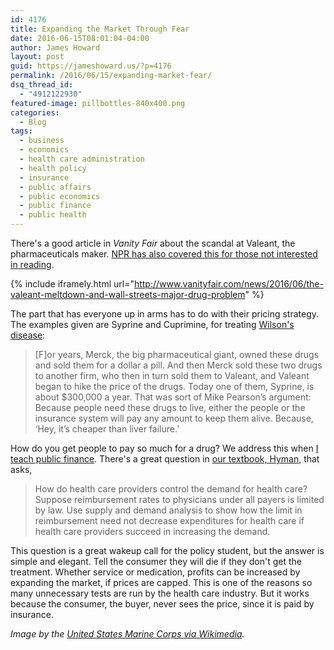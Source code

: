```yaml
---
id: 4176
title: Expanding the Market Through Fear
date: 2016-06-15T08:01:04-04:00
author: James Howard
layout: post
guid: https://jameshoward.us/?p=4176
permalink: /2016/06/15/expanding-market-fear/
dsq_thread_id:
  - "4912122930"
featured-image: pillbottles-840x400.png
categories:
  - Blog
tags:
  - business
  - economics
  - health care administration
  - health policy
  - insurance
  - public affairs
  - public economics
  - public finance
  - public health
---
```

There's a good article in _Vanity Fair_ about the scandal at Valeant, the pharmaceuticals maker.  [NPR has also covered this for those not interested in reading](http://www.marketplace.org/2016/06/10/health-care/valeant-pharmaceuticals-and-dark-side-capitalism).

{% include iframely.html url="http://www.vanityfair.com/news/2016/06/the-valeant-meltdown-and-wall-streets-major-drug-problem" %}

The part that has everyone up in arms has to do with their pricing strategy.  The examples given are Syprine and Cuprimine, for treating [Wilson's disease]():

> [F]or years, Merck, the big pharmaceutical giant, owned these drugs and sold them for a dollar a pill. And then Merck sold these two drugs to another firm, who then in turn sold them to Valeant, and Valeant began to hike the price of the drugs. Today one of them, Syprine, is about $300,000 a year. That was sort of Mike Pearson’s argument: Because people need these drugs to live, either the people or the insurance system will pay any amount to keep them alive. Because, ‘Hey, it’s cheaper than liver failure.’

How do you get people to pay so much for a drug?  We address this when [I teach public finance](/teaching).  There's a great question in [our textbook, Hyman](https://www.amazon.com/Public-Finance-Contemporary-Application-Theory/dp/1285173953), that asks,

> How do health care providers control the demand for health care? Suppose reimbursement rates to physicians under all payers is limited by law. Use supply and demand analysis to show how the limit in reimbursement need not decrease expenditures for health care if health care providers succeed in increasing the demand.

This question is a great wakeup call for the policy student, but the answer is simple and elegant.  Tell the consumer they will die if they don't get the treatment.  Whether service or medication, profits can be increased by expanding the market, if prices are capped.  This is one of the reasons so many unnecessary tests are run by the health care industry.  But it works because the consumer, the buyer, never sees the price, since it is paid by insurance.

_Image by the [United States Marine Corps via Wikimedia](https://commons.wikimedia.org/wiki/File:USMC-100209-M-1998T-001.jpg)._
